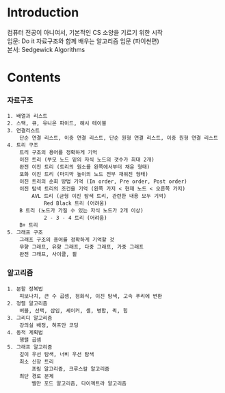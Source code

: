 # Introduction  
컴퓨터 전공이 아니여서, 기본적인 CS 소양을 기르기 위한 시작  
입문: Do it 자료구조와 함께 배우는 알고리즘 입문 (파이썬편)  
본서: Sedgewick Algorithms 
# Contents  
### 자료구조  
    1. 배열과 리스트  
    2. 스택, 큐, 유니온 파이드, 해시 테이블 
    3. 연결리스트
        단순 연결 리스트, 이중 연결 리스트, 단순 원형 연결 리스트, 이중 원형 연결 리스트  
    4. 트리 구조  
        트리 구조의 용어를 정확하게 기억
        이진 트리 (부모 노드 밑의 자식 노드의 갯수가 최대 2개)  
        완전 이진 트리 (트리의 원소를 왼쪽에서부터 채운 형태)  
        포화 이진 트리 (마지막 높이의 노드 전부 채워진 형태)
        이진 트리의 순회 방법 기억 (In order, Pre order, Post order)  
        이진 탐색 트리의 조건을 기억 (왼쪽 가지 < 현재 노드 < 오른쪽 가지)  
            AVL 트리 (균형 이진 탐색 트리, 관련한 내용 모두 기억)  
                Red Black 트리 (어려움)    
        B 트리 (노드가 가질 수 있는 자식 노드가 2개 이상)  
                2 - 3 - 4 트리 (어려움)  
        B+ 트리  
    5. 그래프 구조  
        그래프 구조의 용어를 정확하게 기억할 것  
        무향 그래프, 유향 그래프, 다중 그래프, 가중 그래프  
        완전 그래프, 사이클, 휠  
### 알고리즘  
    1. 분할 정복법
        피보나치, 큰 수 곱셈, 점화식, 이진 탐색, 고속 푸리에 변환  
    2. 정렬 알고리즘  
        버블, 선택, 삽입, 셰이커, 셸, 병합, 퀵, 힙  
    3. 그리디 알고리즘
        강의실 배정, 허프만 코딩  
    4. 동적 계획법
        행렬 곱셈  
    5. 그래프 알고리즘  
        깊이 우선 탐색, 너비 우선 탐색  
        최소 신장 트리
            프림 알고리즘, 크루스칼 알고리즘  
        최단 경로 문제
            벨만 포드 알고리즘, 다이젝트라 알고리즘  
    
